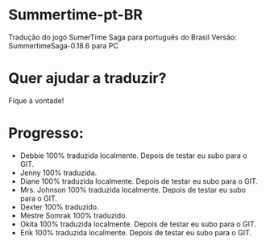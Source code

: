 # Summertime-pt-BR
Tradução do jogo SumerTime Saga para português do Brasil
Versão: SummertimeSaga-0.18.6 para PC

# Quer ajudar a traduzir? 
Fique à vontade!

# Progresso:
- Debbie 100% traduzida localmente. Depois de testar eu subo para o GIT.
- Jenny 100% traduzida.
- Diane 100% traduzida localmente. Depois de testar eu subo para o GIT.
- Mrs. Johnson 100% traduzida localmente. Depois de testar eu subo para o GIT.
- Dexter 100% traduzido.
- Mestre Somrak 100% traduzido.
- Okita 100% traduzida localmente. Depois de testar eu subo para o GIT.
- Erik 100% traduzida localmente. Depois de testar eu subo para o GIT.
